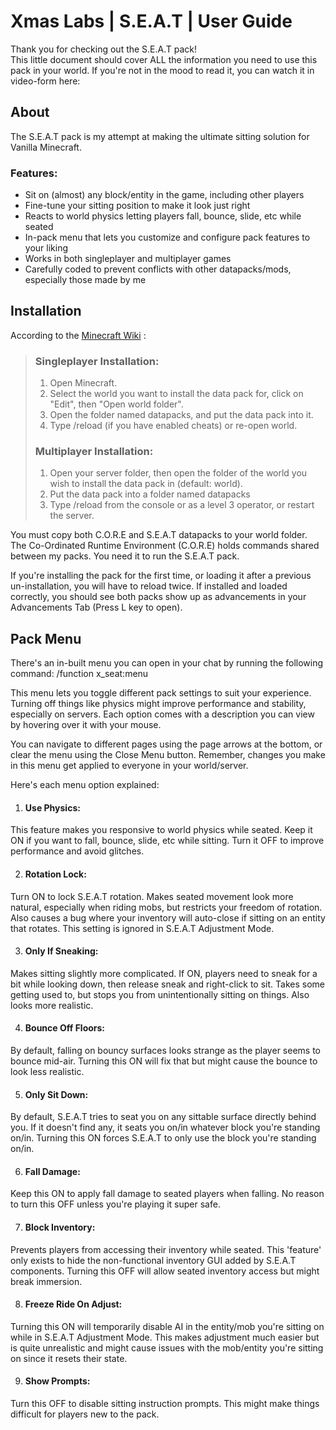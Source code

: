 
# Xmas Labs | S.E.A.T | User Guide

Thank you for checking out the S.E.A.T pack!  
This little document should cover ALL the information you need to use this pack in your world. If you're not in the mood to read it, you can watch it in video-form here: 


## About
The S.E.A.T pack is my attempt at making the ultimate sitting solution for Vanilla Minecraft.  

### Features:
- Sit on (almost) any block/entity in the game, including other players
- Fine-tune your sitting position to make it look just right
- Reacts to world physics letting players fall, bounce, slide, etc while seated
- In-pack menu that lets you customize and configure pack features to your liking
- Works in both singleplayer and multiplayer games
- Carefully coded to prevent conflicts with other datapacks/mods, especially those made by me  


## Installation

  According to the [Minecraft Wiki](https://minecraft.gamepedia.com/Tutorials/Installing_a_data_pack) :

> ### Singleplayer Installation:
>
> 1. Open Minecraft.
> 2. Select the world you want to install the data pack for, click on "Edit", then "Open world folder".
> 3. Open the folder named datapacks, and put the data pack into it.
> 4. Type /reload (if you have enabled cheats) or re-open world.
>
> ### Multiplayer Installation:
> 
> 1. Open your server folder, then open the folder of the world you wish to install the data pack in (default: world).
> 2. Put the data pack into a folder named datapacks
> 3. Type /reload from the console or as a level 3 operator, or restart the server.  

You must copy both C.O.R.E and S.E.A.T datapacks to your world folder.
The Co-Ordinated Runtime Environment (C.O.R.E) holds commands shared between my packs. You need it to run the S.E.A.T pack.

If you're installing the pack for the first time, or loading it after a previous un-installation, you will have to reload twice. If installed and loaded correctly, you should see both packs show up as advancements in your Advancements Tab (Press L key to open).


## Pack Menu

There's an in-built menu you can open in your chat by running the following command:
/function x_seat:menu

This menu lets you toggle different pack settings to suit your experience. Turning off things like physics might improve performance and stability, especially on servers. Each option comes with a description you can view by hovering over it with your mouse.

You can navigate to different pages using the page arrows at the bottom, or clear the menu using the Close Menu button. Remember, changes you make in this menu get applied to everyone in your world/server.

Here's each menu option explained:

1. #### Use Physics: 
This feature makes you responsive to world physics while seated. Keep it ON if you want to fall, bounce, slide, etc while sitting. Turn it OFF to improve performance and avoid glitches.

2. #### Rotation Lock:
Turn ON to lock S.E.A.T rotation. Makes seated movement look more natural, especially when riding mobs, but restricts your freedom of rotation. Also causes a bug where your inventory will auto-close if sitting on an entity that rotates. This setting is ignored in S.E.A.T Adjustment Mode.

3. #### Only If Sneaking:
Makes sitting slightly more complicated. If ON, players need to sneak for a bit while looking down, then release sneak and right-click to sit. Takes some getting used to, but stops you from unintentionally sitting on things. Also looks more realistic.

4. #### Bounce Off Floors:
By default, falling on bouncy surfaces looks strange as the player seems to bounce mid-air. Turning this ON will fix that but might cause the bounce to look less realistic.

5. #### Only Sit Down:
By default, S.E.A.T tries to seat you on any sittable surface directly behind you. If it doesn't find any, it seats you on/in whatever block you're standing on/in. Turning this ON forces S.E.A.T to only use the block you're standing on/in.

6. #### Fall Damage:
Keep this ON to apply fall damage to seated players when falling. No reason to turn this OFF unless you're playing it super safe.

7. #### Block Inventory:
Prevents players from accessing their inventory while seated. This 'feature' only exists to hide the non-functional inventory GUI added by S.E.A.T components. Turning this OFF will allow seated inventory access but might break immersion.

8. #### Freeze Ride On Adjust:
Turning this ON will temporarily disable AI in the entity/mob you're sitting on while in S.E.A.T Adjustment Mode. This makes adjustment much easier but is quite unrealistic and might cause issues with the mob/entity you're sitting on since it resets their state.

9. #### Show Prompts:
Turn this OFF to disable sitting instruction prompts. This might make things difficult for players new to the pack.
